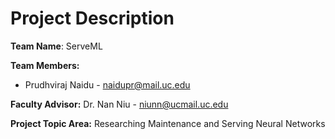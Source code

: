 # Project Description

**Team Name**: ServeML

**Team Members:**
- Prudhviraj Naidu - naidupr@mail.uc.edu

**Faculty Advisor:** Dr. Nan Niu - niunn@ucmail.uc.edu

**Project Topic Area:** Researching Maintenance and Serving Neural Networks